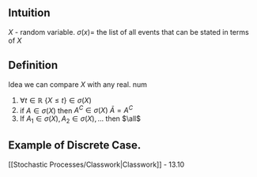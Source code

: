 ## Intuition
$X$ - random variable. 
$\sigma(x) =$ the list of all events that can be stated in terms of $X$

## Definition
Idea we can compare $X$ with any real. num
1) $\forall t \in \mathbb{R}$    $\{ X \leq t \} \in \sigma(X)$ 
2) if  $A \in \sigma(X)$ then  $A^{C}\in\sigma(X)$      $\bar{A}=A^{C}$
3) If  $A_{1} \in \sigma(X), A_{2} \in \sigma(X), \dots$ then $\all$

## Example of Discrete Case.
[[Stochastic Processes/Classwork|Classwork]] - 13.10

